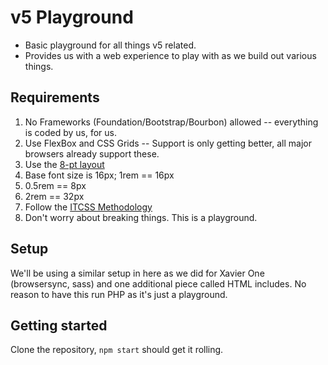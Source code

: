 # v5 Playground

- Basic playground for all things v5 related.
- Provides us with a web experience to play with as we build out various things.

## Requirements

1. No Frameworks (Foundation/Bootstrap/Bourbon) allowed -- everything is coded by us, for us.
2. Use FlexBox and CSS Grids -- Support is only getting better, all major browsers already support these.
3. Use the [8-pt layout](https://blog.prototypr.io/the-8pt-grid-consistent-spacing-in-ui-design-with-sketch-577e4f0fd520)
  1. Base font size is 16px; 1rem == 16px
  2. 0.5rem == 8px
  3. 2rem == 32px
4. Follow the [ITCSS Methodology](https://blog.codeminer42.com/how-to-organize-your-styles-with-itcss-3787cbc6dcbf)
5. Don't worry about breaking things. This is a playground.

## Setup

We'll be using a similar setup in here as we did for Xavier One (browsersync, sass) and one additional
piece called HTML includes. No reason to have this run PHP as it's just a playground.

## Getting started

Clone the repository, `npm start` should get it rolling.